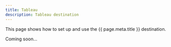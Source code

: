 ```yaml
---
title: Tableau
description: Tableau destination
---
```


This page shows how to set up and use the {{ page.meta.title }} destination. 
 
Coming soon...